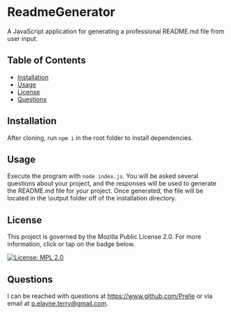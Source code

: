 # ReadmeGenerator

A JavaScript application for generating a professional README.md file from user input.

## Table of Contents

- [Installation](#installation)
- [Usage](#usage)
- [License](#license)
- [Questions](#questions)

## Installation

After cloning, run `npm i` in the root folder to install dependencies.

## Usage

Execute the program with `node index.js`. You will be asked several questions about your project, and the responses will be used to generate the README.md file for your project. Once generated, the file will be located in the \output folder off of the installation directory.

## License

This project is governed by the Mozilla Public License 2.0. For more information, click or tap on the badge below.

[![License: MPL 2.0](https://img.shields.io/badge/License-MPL_2.0-brightgreen.svg)](https://opensource.org/licenses/MPL-2.0)

## Questions

I can be reached with questions at https://www.github.com/Prelle or via email at p.elayne.terry@gmail.com.